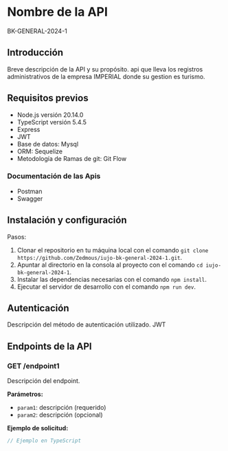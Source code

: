 # Nombre de la API
BK-GENERAL-2024-1
## Introducción
Breve descripción de la API y su propósito.
api que lleva los registros administrativos de la empresa IMPERIAL donde su gestion es turismo.
## Requisitos previos
- Node.js versión 20.14.0
- TypeScript versión 5.4.5
- Express
- JWT
- Base de datos: Mysql 
- ORM: Sequelize
- Metodología de Ramas de git: Git Flow
### Documentación de las Apis
- Postman
- Swagger
## Instalación y configuración
Pasos:

1. Clonar el repositorio en tu máquina local con el comando `git clone https://github.com/Zedmous/iujo-bk-general-2024-1.git`.
2. Apuntar al directorio en la consola al proyecto con el comando `cd iujo-bk-general-2024-1`.
2. Instalar las dependencias necesarias con el comando `npm install`.
3. Ejecutar el servidor de desarrollo con el comando `npm run dev`.

## Autenticación
Descripción del método de autenticación utilizado. JWT

## Endpoints de la API

### GET /endpoint1
Descripción del endpoint.

**Parámetros:**
- `param1`: descripción (requerido)
- `param2`: descripción (opcional)

**Ejemplo de solicitud:**
```typescript
// Ejemplo en TypeScript
